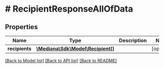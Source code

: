 # # RecipientResponseAllOfData

## Properties

Name | Type | Description | Notes
------------ | ------------- | ------------- | -------------
**recipients** | [**\Mediana\Sdk\Model\Recipient[]**](Recipient.md) |  | [optional]

[[Back to Model list]](../../README.md#models) [[Back to API list]](../../README.md#endpoints) [[Back to README]](../../README.md)
